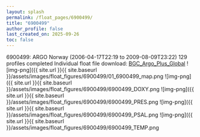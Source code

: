 ```yaml
---
layout: splash
permalink: /float_pages/6900499/
title: "6900499"
author_profile: false
last_created_on: 2025-09-26
toc: false
---
```

 
6900499: ARGO Norway (2006-04-17T22:19 to 2009-08-09T23:22)
129 profiles completed
Individual float file download: [BGC_Argo_Plus_Global](https://ftp.soest.hawaii.edu/bgc_argo_plus/Individual_Floats/outliers_removed/6900499_Sprof_processed.nc)
![img-png]({{ site.url }}{{ site.baseurl }}/assets/images/float_figures/6900499/01_6900499_map.png
![img-png]({{ site.url }}{{ site.baseurl }}/assets/images/float_figures/6900499/6900499_DOXY.png
![img-png]({{ site.url }}{{ site.baseurl }}/assets/images/float_figures/6900499/6900499_PRES.png
![img-png]({{ site.url }}{{ site.baseurl }}/assets/images/float_figures/6900499/6900499_PSAL.png
![img-png]({{ site.url }}{{ site.baseurl }}/assets/images/float_figures/6900499/6900499_TEMP.png
